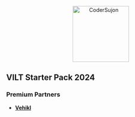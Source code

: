 <p align="center">
    <a href="https://github.com/codersujon" target="_blank">
        <img src="https://encrypted-tbn0.gstatic.com/images?q=tbn:ANd9GcSjZ6H-4MmOECB1h-zPYnqCIt6RvFrOJav5Vw&s"
            width="150" alt="CoderSujon">
    </a>
</p>


## VILT Starter Pack 2024

### Premium Partners

- **[Vehikl](https://vehikl.com/)**

